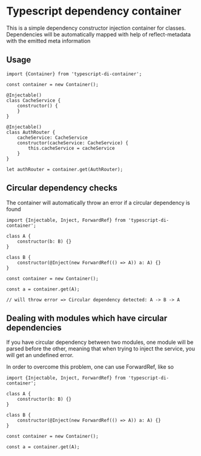 # Typescript dependency container
This is a simple dependency constructor injection container for classes. Dependencies will be automatically mapped with help of reflect-metadata with the emitted
meta information

## Usage

```
import {Container} from 'typescript-di-container';

const container = new Container();

@Injectable()
class CacheService {
	constructor() {
	}
}

@Injectable()
class AuthRouter {
	cacheService: CacheService
	constructor(cacheService: CacheService) {
		this.cacheService = cacheService
	}
}

let authRouter = container.get(AuthRouter);

```

## Circular dependency checks
The container will automatically throw an error if a circular dependency is found

```
import {Injectable, Inject, ForwardRef} from 'typescript-di-container';

class A {
	constructor(b: B) {}
}

class B {
	constructor(@Inject(new ForwardRef(() => A)) a: A) {}
}

const container = new Container();

const a = container.get(A);

// will throw error => Circular dependency detected: A -> B -> A
```

## Dealing with modules which have circular dependencies
If you have circular dependency between two modules, one module will be parsed before the other, meaning that when trying to inject the service, you will get an
undefined error.

In order to overcome this problem, one can use ForwardRef, like so

```
import {Injectable, Inject, ForwardRef} from 'typescript-di-container';

class A {
	constructor(b: B) {}
}

class B {
	constructor(@Inject(new ForwardRef(() => A)) a: A) {}
}

const container = new Container();

const a = container.get(A);
```



